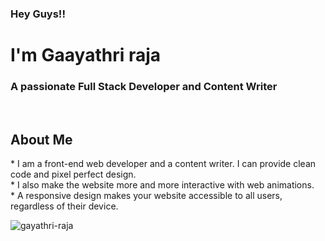<h3 align="left"> Hey Guys!! </h3>
<h1 align="left"> I'm Gaayathri raja</h1>
<h3 align="left">A passionate Full Stack Developer and Content Writer</h3>
<br>
<h2>About Me</h2>
  <p> * I am a front-end web developer and a content writer. I can provide clean code and pixel perfect design. <br>
    * I also make the website more and more interactive with web animations.  <br> * A responsive design makes your website accessible to all users, regardless of their device.</p> 




<p><img align="center" src="https://github-readme-streak-stats.herokuapp.com/?user=gayathri-raja&" alt="gayathri-raja"/></p>


